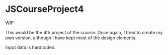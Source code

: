 # JSCourseProject4

WIP

This would be the 4th project of the course. Once again, I tried to create my own version, although I have kept most of the design elements.

Input data is hardcoded.
